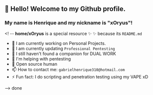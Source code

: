 ## 👋 Hello! Welcome to my Github profile.
### My name is Henrique and my nickname is "xOryus"!

<! --
**home/xOryus** is a special resource ✨ ✨ because its `README.md`

- 🔭 I am currently working on Personal Projects.
- 🌱 I am currently updating `Professional Pentesting`
- 👯 I still haven't found a companion for DUAL WORK
- 🤔 I'm helping with pentesting
- 💬 Open source human
- 📫 How to contact me: `gabrielhenrique310@hotmail.com`
- ⚡ Fun fact: I do scripting and penetration testing using my VAPE xD

--> done
